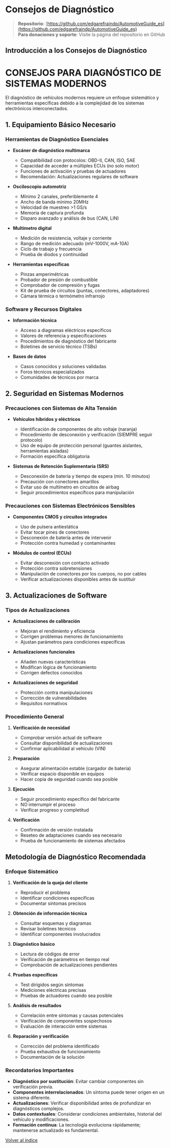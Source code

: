 # Consejos de Diagnóstico

> **Repositorio**: [https://github.com/edgarefraindp/AutomotiveGuide_es](https://github.com/edgarefraindp/AutomotiveGuide_es)  
> **Para donaciones y soporte**: Visite la página del repositorio en GitHub

## Introducción a los Consejos de Diagnóstico

# CONSEJOS PARA DIAGNÓSTICO DE SISTEMAS MODERNOS

El diagnóstico de vehículos modernos requiere un enfoque sistemático y herramientas específicas debido a la complejidad de los sistemas electrónicos interconectados.

## 1. Equipamiento Básico Necesario

### Herramientas de Diagnóstico Esenciales

- **Escáner de diagnóstico multimarca**
  - Compatibilidad con protocolos: OBD-II, CAN, ISO, SAE
  - Capacidad de acceder a múltiples ECUs (no solo motor)
  - Funciones de activación y pruebas de actuadores
  - Recomendación: Actualizaciones regulares de software

- **Osciloscopio automotriz**
  - Mínimo 2 canales, preferiblemente 4
  - Ancho de banda mínimo 20MHz
  - Velocidad de muestreo >1 GS/s
  - Memoria de captura profunda
  - Disparo avanzado y análisis de bus (CAN, LIN)

- **Multímetro digital**
  - Medición de resistencia, voltaje y corriente
  - Rango de medición adecuado (mV-1000V, mA-10A)
  - Ciclo de trabajo y frecuencia
  - Prueba de diodos y continuidad

- **Herramientas específicas**
  - Pinzas amperimétricas
  - Probador de presión de combustible
  - Comprobador de compresión y fugas
  - Kit de prueba de circuitos (puntas, conectores, adaptadores)
  - Cámara térmica o termómetro infrarrojo

### Software y Recursos Digitales

- **Información técnica**
  - Acceso a diagramas eléctricos específicos
  - Valores de referencia y especificaciones
  - Procedimientos de diagnóstico del fabricante
  - Boletines de servicio técnico (TSBs)

- **Bases de datos**
  - Casos conocidos y soluciones validadas
  - Foros técnicos especializados
  - Comunidades de técnicos por marca

## 2. Seguridad en Sistemas Modernos

### Precauciones con Sistemas de Alta Tensión

- **Vehículos híbridos y eléctricos**
  - Identificación de componentes de alto voltaje (naranja)
  - Procedimiento de desconexión y verificación (SIEMPRE seguir protocolo)
  - Uso de equipo de protección personal (guantes aislantes, herramientas aisladas)
  - Formación específica obligatoria

- **Sistemas de Retención Suplementaria (SRS)**
  - Desconexión de batería y tiempo de espera (min. 10 minutos)
  - Precaución con conectores amarillos
  - Evitar uso de multímetro en circuitos de airbag
  - Seguir procedimientos específicos para manipulación

### Precauciones con Sistemas Electrónicos Sensibles

- **Componentes CMOS y circuitos integrados**
  - Uso de pulsera antiestática
  - Evitar tocar pines de conectores
  - Desconexión de batería antes de intervenir
  - Protección contra humedad y contaminantes

- **Módulos de control (ECUs)**
  - Evitar desconexión con contacto activado
  - Protección contra sobretensiones
  - Manipulación de conectores por los cuerpos, no por cables
  - Verificar actualizaciones disponibles antes de sustituir

## 3. Actualizaciones de Software

### Tipos de Actualizaciones

- **Actualizaciones de calibración**
  - Mejoran el rendimiento y eficiencia
  - Corrigen problemas menores de funcionamiento
  - Ajustan parámetros para condiciones específicas

- **Actualizaciones funcionales**
  - Añaden nuevas características
  - Modifican lógica de funcionamiento
  - Corrigen defectos conocidos

- **Actualizaciones de seguridad**
  - Protección contra manipulaciones
  - Corrección de vulnerabilidades
  - Requisitos normativos

### Procedimiento General

1. **Verificación de necesidad**
   - Comprobar versión actual de software
   - Consultar disponibilidad de actualizaciones
   - Confirmar aplicabilidad al vehículo (VIN)

2. **Preparación**
   - Asegurar alimentación estable (cargador de batería)
   - Verificar espacio disponible en equipos
   - Hacer copia de seguridad cuando sea posible

3. **Ejecución**
   - Seguir procedimiento específico del fabricante
   - NO interrumpir el proceso
   - Verificar progreso y completitud

4. **Verificación**
   - Confirmación de versión instalada
   - Reseteo de adaptaciones cuando sea necesario
   - Prueba de funcionamiento de sistemas afectados

## Metodología de Diagnóstico Recomendada

### Enfoque Sistemático

1. **Verificación de la queja del cliente**
   - Reproducir el problema
   - Identificar condiciones específicas
   - Documentar síntomas precisos

2. **Obtención de información técnica**
   - Consultar esquemas y diagramas
   - Revisar boletines técnicos
   - Identificar componentes involucrados

3. **Diagnóstico básico**
   - Lectura de códigos de error
   - Verificación de parámetros en tiempo real
   - Comprobación de actualizaciones pendientes

4. **Pruebas específicas**
   - Test dirigidos según síntomas
   - Mediciones eléctricas precisas
   - Pruebas de actuadores cuando sea posible

5. **Análisis de resultados**
   - Correlación entre síntomas y causas potenciales
   - Verificación de componentes sospechosos
   - Evaluación de interacción entre sistemas

6. **Reparación y verificación**
   - Corrección del problema identificado
   - Prueba exhaustiva de funcionamiento
   - Documentación de la solución

### Recordatorios Importantes

- **Diagnóstico por sustitución**: Evitar cambiar componentes sin verificación previa.
- **Componentes interrelacionados**: Un síntoma puede tener origen en un sistema diferente.
- **Actualizaciones**: Verificar disponibilidad antes de profundizar en diagnósticos complejos.
- **Datos contextuales**: Considerar condiciones ambientales, historial del vehículo y modificaciones.
- **Formación continua**: La tecnología evoluciona rápidamente; mantenerse actualizado es fundamental.

[Volver al índice](../sensores-y-actuadores.md)